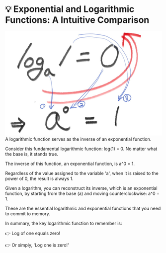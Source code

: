 # 💡 Exponential and Logarithmic Functions: A Intuitive Comparison

![img.jpg](img.jpg)
A logarithmic function serves as the inverse of an exponential function.

Consider this fundamental logarithmic function: log(1) = 0. No matter what the base is, it stands true.

The inverse of this function, an exponential function, is a^0 = 1.

Regardless of the value assigned to the variable 'a', when it is raised to the power of 0, the result is always 1.

Given a logarithm, you can reconstruct its inverse, which is an exponential function, by starting from the base (a) and moving counterclockwise: a^0 = 1.

These are the essential logarithmic and exponential functions that you need to commit to memory.

In summary, the key logarithmic function to remember is: 

👉 Log of one equals zero!

👉 Or simply, 'Log one is zero!'
